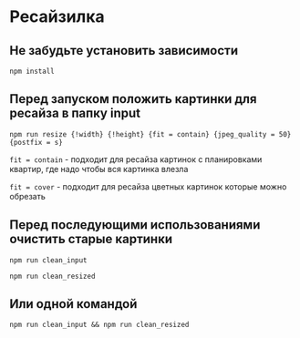 # Ресайзилка

## Не забудьте установить зависимости
```npm install```

## Перед запуском положить картинки для ресайза в папку input
```npm run resize {!width} {!height} {fit = contain} {jpeg_quality = 50} {postfix = s}```


`fit = contain` - подходит для ресайза картинок с планировками квартир, где надо чтобы вся картинка влезла


`fit = cover` - подходит для ресайза цветных картинок которые можно обрезать

## Перед последующими использованиями очистить старые картинки
```npm run clean_input```


```npm run clean_resized```

## Или одной командой
```npm run clean_input && npm run clean_resized```
